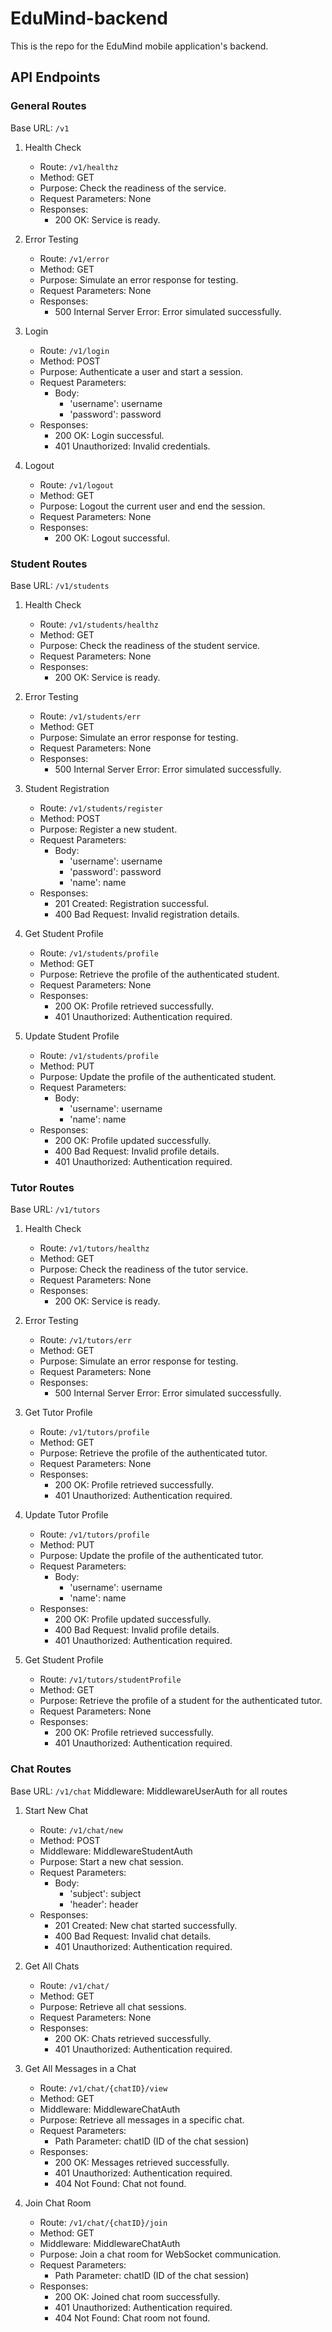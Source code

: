 # EduMind-backend
This is the repo for the EduMind mobile application's backend.

## API Endpoints

### General Routes
Base URL: `/v1`

1. Health Check
   - Route: `/v1/healthz`
   - Method: GET
   - Purpose: Check the readiness of the service.
   - Request Parameters: None
   - Responses:
     - 200 OK: Service is ready.

2. Error Testing
   - Route: `/v1/error`
   - Method: GET
   - Purpose: Simulate an error response for testing.
   - Request Parameters: None
   - Responses:
     - 500 Internal Server Error: Error simulated successfully.

3. Login
   - Route: `/v1/login`
   - Method: POST
   - Purpose: Authenticate a user and start a session.
   - Request Parameters:
     - Body:
       - 'username': username
       - 'password': password
   - Responses:
     - 200 OK: Login successful.
     - 401 Unauthorized: Invalid credentials.

4. Logout
   - Route: `/v1/logout`
   - Method: GET
   - Purpose: Logout the current user and end the session.
   - Request Parameters: None
   - Responses:
     - 200 OK: Logout successful.

### Student Routes
Base URL: `/v1/students`

1. Health Check
   - Route: `/v1/students/healthz`
   - Method: GET
   - Purpose: Check the readiness of the student service.
   - Request Parameters: None
   - Responses:
     - 200 OK: Service is ready.

2. Error Testing
   - Route: `/v1/students/err`
   - Method: GET
   - Purpose: Simulate an error response for testing.
   - Request Parameters: None
   - Responses:
     - 500 Internal Server Error: Error simulated successfully.

3. Student Registration
   - Route: `/v1/students/register`
   - Method: POST
   - Purpose: Register a new student.
   - Request Parameters:
     - Body:
       - 'username': username
       - 'password': password
       - 'name': name
   - Responses:
     - 201 Created: Registration successful.
     - 400 Bad Request: Invalid registration details.

4. Get Student Profile
   - Route: `/v1/students/profile`
   - Method: GET
   - Purpose: Retrieve the profile of the authenticated student.
   - Request Parameters: None
   - Responses:
     - 200 OK: Profile retrieved successfully.
     - 401 Unauthorized: Authentication required.

5. Update Student Profile
   - Route: `/v1/students/profile`
   - Method: PUT
   - Purpose: Update the profile of the authenticated student.
   - Request Parameters:
     - Body:
       - 'username': username
       - 'name': name
   - Responses:
     - 200 OK: Profile updated successfully.
     - 400 Bad Request: Invalid profile details.
     - 401 Unauthorized: Authentication required.

### Tutor Routes
Base URL: `/v1/tutors`

1. Health Check
   - Route: `/v1/tutors/healthz`
   - Method: GET
   - Purpose: Check the readiness of the tutor service.
   - Request Parameters: None
   - Responses:
     - 200 OK: Service is ready.

2. Error Testing
   - Route: `/v1/tutors/err`
   - Method: GET
   - Purpose: Simulate an error response for testing.
   - Request Parameters: None
   - Responses:
     - 500 Internal Server Error: Error simulated successfully.

3. Get Tutor Profile
   - Route: `/v1/tutors/profile`
   - Method: GET
   - Purpose: Retrieve the profile of the authenticated tutor.
   - Request Parameters: None
   - Responses:
     - 200 OK: Profile retrieved successfully.
     - 401 Unauthorized: Authentication required.

4. Update Tutor Profile
   - Route: `/v1/tutors/profile`
   - Method: PUT
   - Purpose: Update the profile of the authenticated tutor.
   - Request Parameters:
     - Body:
       - 'username': username
       - 'name': name
   - Responses:
     - 200 OK: Profile updated successfully.
     - 400 Bad Request: Invalid profile details.
     - 401 Unauthorized: Authentication required.

5. Get Student Profile
   - Route: `/v1/tutors/studentProfile`
   - Method: GET
   - Purpose: Retrieve the profile of a student for the authenticated tutor.
   - Request Parameters: None
   - Responses:
     - 200 OK: Profile retrieved successfully.
     - 401 Unauthorized: Authentication required.

### Chat Routes
Base URL: `/v1/chat`
Middleware: MiddlewareUserAuth for all routes

1. Start New Chat
   - Route: `/v1/chat/new`
   - Method: POST
   - Middleware: MiddlewareStudentAuth
   - Purpose: Start a new chat session.
   - Request Parameters:
     - Body:
       - 'subject': subject
       - 'header': header
   - Responses:
     - 201 Created: New chat started successfully.
     - 400 Bad Request: Invalid chat details.
     - 401 Unauthorized: Authentication required.

2. Get All Chats
   - Route: `/v1/chat/`
   - Method: GET
   - Purpose: Retrieve all chat sessions.
   - Request Parameters: None
   - Responses:
     - 200 OK: Chats retrieved successfully.
     - 401 Unauthorized: Authentication required.

3. Get All Messages in a Chat
   - Route: `/v1/chat/{chatID}/view`
   - Method: GET
   - Middleware: MiddlewareChatAuth
   - Purpose: Retrieve all messages in a specific chat.
   - Request Parameters:
     - Path Parameter: chatID (ID of the chat session)
   - Responses:
     - 200 OK: Messages retrieved successfully.
     - 401 Unauthorized: Authentication required.
     - 404 Not Found: Chat not found.

4. Join Chat Room
   - Route: `/v1/chat/{chatID}/join`
   - Method: GET
   - Middleware: MiddlewareChatAuth
   - Purpose: Join a chat room for WebSocket communication.
   - Request Parameters:
     - Path Parameter: chatID (ID of the chat session)
   - Responses:
     - 200 OK: Joined chat room successfully.
     - 401 Unauthorized: Authentication required.
     - 404 Not Found: Chat room not found.
